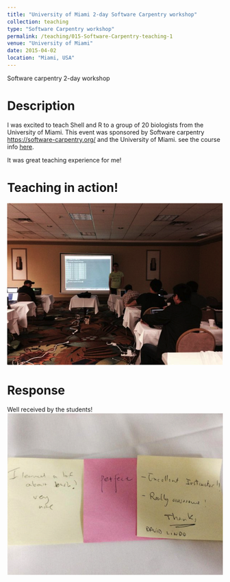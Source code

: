 ```yaml
---
title: "University of Miami 2-day Software Carpentry workshop"
collection: teaching
type: "Software Carpentry workshop"
permalink: /teaching/015-Software-Carpentry-teaching-1
venue: "University of Miami"
date: 2015-04-02
location: "Miami, USA"
---
```


Software carpentry 2-day workshop

Description
======
I was excited to teach Shell and R to a group of 20 biologists from the University of Miami. This event was sponsored by Software carpentry https://software-carpentry.org/ and the University of Miami. see the course info [here](http://xuf12.github.io/2015-04-02-umiami/).

It was great teaching experience for me!


Teaching in action!
=====
![](../images/teaching1.png)

Response
=====
Well received by the students!
![](../images/teaching2.png)

